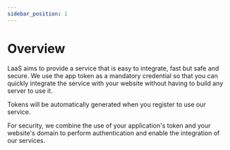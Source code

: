 ```yaml
---
sidebar_position: 1
---
```


# Overview

LaaS aims to provide a service that is easy to integrate, fast but safe and secure. We use the app token as a mandatory credential so that you can quickly integrate the service with your website without having to build any server to use it.

Tokens will be automatically generated when you register to use our service.

For security, we combine the use of your application's token and your website's domain to perform authentication and enable the integration of our services.
